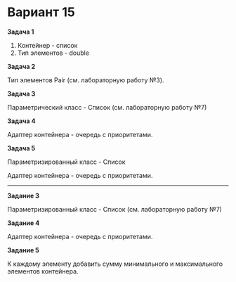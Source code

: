 # Вариант 15
**Задача 1**
1. Контейнер - список
2. Тип элементов - double

**Задача 2**

Тип элементов Pair (см. лабораторную работу №3).

**Задача 3**

Параметрический класс - Список (см. лабораторную работу №7)

**Задача 4**

Адаптер контейнера - очередь с приоритетами.

**Задача 5**

Параметризированный класс - Список

Адаптер контейнера - очередь с приоритетами.

****

**Задание 3**

Параметризированный класс - Список (см. лабораторную работу №7)

**Задание 4**

Адаптер контейнера - очередь с приоритетами.

**Задание 5**

К каждому элементу добавить сумму минимального и максимального элементов контейнера.